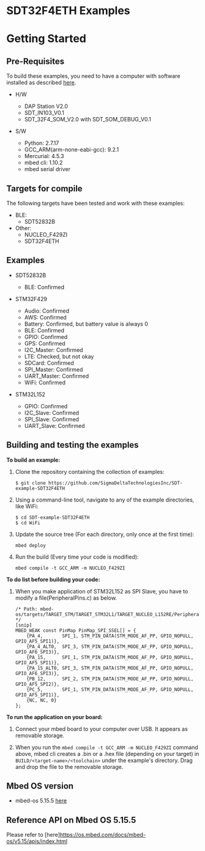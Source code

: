 # SDT32F4ETH Examples
Getting Started
===============


Pre-Requisites
--------------

To build these examples, you need to have a computer with software installed as described [here](https://os.mbed.com/docs/latest/tools/index.html).

* H/W 
	* DAP Station V2.0
	* SDT_IN103_V0.1
	* SDT_32F4_SOM_V2.0 with SDT_SOM_DEBUG_V0.1

* S/W
	* Python: 2.7.17
	* GCC_ARM(arm-none-eabi-gcc): 9.2.1
	* Mercurial: 4.5.3
	* mbed cli: 1.10.2
	* mbed serial driver


Targets for compile
--------------------

The following targets have been tested and work with these examples:

* BLE:
	* SDT52832B
* Other:
	* NUCLEO_F429ZI
	* SDT32F4ETH


Examples
--------
* SDT52832B
	* BLE: 			Confirmed

* STM32F429
	* Audio:		Confirmed
	* AWS: 			Confirmed
	* Battery: 		Confirmed, but battery value is always 0
	* BLE: 			Confirmed
	* GPIO: 		Confirmed
	* GPS: 			Confirmed
	* I2C_Master: 	Confirmed
	* LTE: 			Checked, but not okay
	* SDCard:		Confirmed
	* SPI_Master: 	Confirmed
	* UART_Master: 	Confirmed
	* WiFi: 		Confirmed

* STM32L152
	* GPIO:			Confirmed
	* I2C_Slave: 	Confirmed
	* SPI_Slave: 	Confirmed
	* UART_Slave: 	Confirmed


Building and testing the examples
---------------------------------

__To build an example:__

1. Clone the repository containing the collection of examples:

	```
	$ git clone https://github.com/SigmaDeltaTechnologiesInc/SDT-example-SDT32F4ETH
	```

1. Using a command-line tool, navigate to any of the example directories, like WiFi:

	```
	$ cd SDT-example-SDT32F4ETH
	$ cd WiFi
	```

1. Update the source tree (For each directory, only once at the first time):

	```
	mbed deploy
	```

1. Run the build (Every time your code is modified):

	```
    mbed compile -t GCC_ARM -m NUCLEO_F429ZI
    ```

__To do list before building your code:__

1. When you make application of STM32L152 as SPI Slave, you have to modify a file(PeripheralPins.c) as below.
	```
	/* Path: mbed-os/targets/TARGET_STM/TARGET_STM32L1/TARGET_NUCLEO_L152RE/PeripheralPins.c */
	[snip]
	MBED_WEAK const PinMap PinMap_SPI_SSEL[] = {
        {PA_4,       SPI_1, STM_PIN_DATA(STM_MODE_AF_PP, GPIO_NOPULL, GPIO_AF5_SPI1)},
        {PA_4_ALT0,  SPI_3, STM_PIN_DATA(STM_MODE_AF_PP, GPIO_NOPULL, GPIO_AF6_SPI3)},
        {PA_15,      SPI_1, STM_PIN_DATA(STM_MODE_AF_PP, GPIO_NOPULL, GPIO_AF5_SPI1)},
        {PA_15_ALT0, SPI_3, STM_PIN_DATA(STM_MODE_AF_PP, GPIO_NOPULL, GPIO_AF6_SPI3)},
        {PB_12,      SPI_2, STM_PIN_DATA(STM_MODE_AF_PP, GPIO_NOPULL, GPIO_AF5_SPI2)},
        {PC_5,       SPI_1, STM_PIN_DATA(STM_MODE_AF_PP, GPIO_NOPULL, GPIO_AF5_SPI1)},
        {NC, NC, 0}
    };
	```

__To run the application on your board:__

1. Connect your mbed board to your computer over USB. It appears as removable storage.

1. When you run the `mbed compile -t GCC_ARM -m NUCLEO_F429ZI` command above, mbed cli creates a .bin or a .hex file (depending on your target) in ```BUILD/<target-name>/<toolchain>``` under the example's directory. Drag and drop the file to the removable storage.


Mbed OS version
---------------

* mbed-os 5.15.5 [here](https://github.com/ARMmbed/mbed-os/#6a244d7adffc0e93872cfc880e539ee11bbc6002)


Reference API on Mbed OS 5.15.5
-------------------------------

Please refer to [here]https://os.mbed.com/docs/mbed-os/v5.15/apis/index.html
